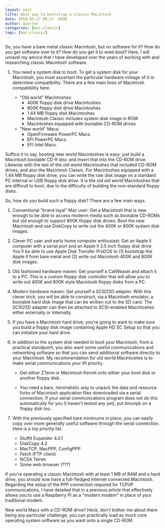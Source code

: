 ```yaml
---
layout: post
title: Best way to bootstrap a classic Macintosh
date: 2019-05-27 00:17 -0500
author: quorten
categories: [mac-classic]
tags: [mac-classic]
---
```


So, you have a bare metal classic Macintosh, but no software for it?
How do you get software over to it?  How do you get it to even boot?
Here, I will unravel my advice that I have developed over the years of
working with and researching classic Macintosh software.

1. You need a system disk to boot.  To get a system disk for your
   Macintosh, you must ascertain the particular hardware vintage of it
   to determine compatibility.  There are a few main lines of
   Macintosh compatibility here.

   * "Old world" Macintoshes:
       * 400K floppy disk drive Macintoshes
       * 800K floppy disk drive Macintoshes
       * 1.44 MB floppy disk Macintoshes
       * Macintosh Classic includes system disk image in ROM
       * Macintoshes equipped with bootable CD-ROM drives
   * "New world" Macs:
       * OpenFirmware PowerPC Macs.
       * EFI PowerPC Macs.
       * EFI Intel Macs.

<!-- more -->

   Suffice it to say, booting new world Macintoshes is easy: just
   build a Macintosh bootable CD-R disc and insert that into the
   CD-ROM drive.  Likewise with the last of the old world Macintoshes
   that included CD-ROM drives, and also the Macintosh Classic.  For
   Macintoshes equipped with a 1.44 MB floppy disk drive, you can
   write the raw disk image on a standard PC internal or USB floppy
   disk drive.  It is the _old old world_ Macintoshes that are
   difficult to boot, due to the difficulty of building the
   non-standard floppy disks.

   So, how do you build such a floppy disk?  There are a few main
   ways.

   1. Conventional "brand loyal" Mac user: Get a Macintosh that is new
      enough to be able to access moderm media such as bootable
      CD-ROMs but old enough to support 800K floppy disk drives.  Boot
      the new Macintosh and use DiskCopy to write out the 400K or 800K
      system disk images.

   2. Clever PC user and early home computer enthusiast: Get an Apple
      II computer with a serial port and an Apple II 3.5 inch floppy
      disk drive.  You'll be able to use Apple Disk Transfer ProDOS to
      (1) bootstrap the Apple II from bare metal and (2) write out
      Macintosh 400K and 800K disk images.

   3. Old fashioned hardware maven: Get yourself a CatWeasel and
      attach it to a PC.  This is a custom floppy disk controller that
      will allow you to write out 400K and 800K style Macintosh floppy
      disks from a PC.

   4. Modern hardware maven: Get yourself a SCSI2SD adapter.  With
      this clever trick, you will be able to construct, via a
      Macintosh emulator, a bootable hard disk image that can be
      written out to the SD card.  The SCSI2SD adapter can then be
      attached to SCSI-enabled Macintoshes either externally or
      internally.

2. If you have a Macintosh hard drive, you're going to want to make
   sure you build a floppy disk image containing Apple HD SC Setup so
   that you can initialize your hard drive.

3. In addition to the system disk needed to boot your Macintosh, from
   a practical standpoint, you also want some useful communications
   and networking software so that you can send additional software
   directly to your Macintosh.  My recommendation for old world
   Macintoshes is to make serial communications your #1 priority.

   * Get either ZTerm or Macintosh Kermit onto either your boot disk
     or another floppy disk.

   * You need a bare, minimalistic way to unpack the data and resource
     forks of Macintosh application files downloaded via a serial
     connection.  If your serial communications program does not do
     this automatically for you (I haven't tested any yet), put
     binunpk on a floppy disk too.

4. With the previously specified bare minimums in place, you can
   easily copy over more generally useful software through the serial
   connection.  Here is a top priority list.

   * Stuffit Expander 4.0.1
   * DiskCopy 4.2
   * MacTCP, MacPPP, ConfigPPP
   * Fetch (FTP client)
   * NCSA Telnet
   * Some web browser (???)

If you're operating a classic Macintosh with at least 1 MB of RAM and
a hard drive, you should now have a full-fledged Internet connected
Macintosh.  Regarding the setup of the PPP connection required for
TCP/IP communications, I have detailed that in a previous article that
effectively allows you to use a Raspberry Pi as a "modern modem" in
place of your traditional modem.

New world Macs with a CD-ROM drive?  Heck, don't bother me about there
being any particular challenge, you can practically load as much core
operating system software as you want onto a single CD-ROM.
